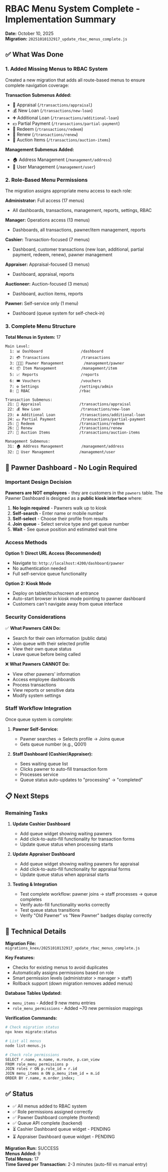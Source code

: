 # RBAC Menu System Complete - Implementation Summary

**Date:** October 10, 2025  
**Migration:** `20251010132917_update_rbac_menus_complete.js`

## ✅ What Was Done

### 1. Added Missing Menus to RBAC System

Created a new migration that adds all route-based menus to ensure complete navigation coverage:

**Transaction Submenus Added:**
- 💎 Appraisal (`/transactions/appraisal`)
- 💰 New Loan (`/transactions/new-loan`)
- ➕ Additional Loan (`/transactions/additional-loan`)
- 💵 Partial Payment (`/transactions/partial-payment`)
- 🎁 Redeem (`/transactions/redeem`)
- 🔄 Renew (`/transactions/renew`)
- 🔨 Auction Items (`/transactions/auction-items`)

**Management Submenus Added:**
- 🏠 Address Management (`/management/address`)
- 👥 User Management (`/management/user`)

### 2. Role-Based Menu Permissions

The migration assigns appropriate menu access to each role:

**Administrator:** Full access (17 menus)
- All dashboards, transactions, management, reports, settings, RBAC

**Manager:** Operations access (13 menus)
- Dashboards, all transactions, pawner/item management, reports

**Cashier:** Transaction-focused (7 menus)
- Dashboard, customer transactions (new loan, additional, partial payment, redeem, renew), pawner management

**Appraiser:** Appraisal-focused (3 menus)
- Dashboard, appraisal, reports

**Auctioneer:** Auction-focused (3 menus)
- Dashboard, auction items, reports

**Pawner:** Self-service only (1 menu)
- Dashboard (queue system for self-check-in)

### 3. Complete Menu Structure

**Total Menus in System:** 17

```
Main Level:
  1: 📊 Dashboard                 /dashboard
  2: 💳 Transactions              /transactions
  3: 🧑‍🤝‍🧑 Pawner Management         /management/pawner
  4: 📦 Item Management           /management/item
  5: 📈 Reports                   /reports
  6: 🎟️ Vouchers                  /vouchers
  7: ⚙️ Settings                  /settings/admin
  8: 🔐 RBAC                      /rbac

Transaction Submenus:
 21: 💎 Appraisal                 /transactions/appraisal
 22: 💰 New Loan                  /transactions/new-loan
 23: ➕ Additional Loan           /transactions/additional-loan
 24: 💵 Partial Payment           /transactions/partial-payment
 25: 🎁 Redeem                    /transactions/redeem
 26: 🔄 Renew                     /transactions/renew
 27: 🔨 Auction Items             /transactions/auction-items

Management Submenus:
 31: 🏠 Address Management        /management/address
 32: 👥 User Management           /management/user
```

## 🎯 Pawner Dashboard - No Login Required

### Important Design Decision

**Pawners are NOT employees** - they are customers in the `pawners` table. The Pawner Dashboard is designed as a **public kiosk interface** where:

1. **No login required** - Pawners walk up to kiosk
2. **Self-search** - Enter name or mobile number
3. **Self-select** - Choose their profile from results
4. **Join queue** - Select service type and get queue number
5. **Wait** - See queue position and estimated wait time

### Access Methods

**Option 1: Direct URL Access (Recommended)**
- Navigate to: `http://localhost:4200/dashboard/pawner`
- No authentication needed
- Full self-service queue functionality

**Option 2: Kiosk Mode**
- Deploy on tablet/touchscreen at entrance
- Auto-start browser in kiosk mode pointing to pawner dashboard
- Customers can't navigate away from queue interface

### Security Considerations

✅ **What Pawners CAN Do:**
- Search for their own information (public data)
- Join queue with their selected profile
- View their own queue status
- Leave queue before being called

❌ **What Pawners CANNOT Do:**
- View other pawners' information
- Access employee dashboards
- Process transactions
- View reports or sensitive data
- Modify system settings

### Staff Workflow Integration

Once queue system is complete:

1. **Pawner Self-Service:**
   - Pawner searches → Selects profile → Joins queue
   - Gets queue number (e.g., Q001)

2. **Staff Dashboard (Cashier/Appraiser):**
   - Sees waiting queue list
   - Clicks pawner to auto-fill transaction form
   - Processes service
   - Queue status auto-updates to "processing" → "completed"

## 📋 Next Steps

### Remaining Tasks

1. **Update Cashier Dashboard**
   - Add queue widget showing waiting pawners
   - Add click-to-auto-fill functionality for transaction forms
   - Update queue status when processing starts

2. **Update Appraiser Dashboard**
   - Add queue widget showing waiting pawners for appraisal
   - Add click-to-auto-fill functionality for appraisal forms
   - Update queue status when appraisal starts

3. **Testing & Integration**
   - Test complete workflow: pawner joins → staff processes → queue completes
   - Verify auto-fill functionality works correctly
   - Test queue status transitions
   - Verify "Old Pawner" vs "New Pawner" badges display correctly

## 🔧 Technical Details

**Migration File:** `migrations_knex/20251010132917_update_rbac_menus_complete.js`

**Key Features:**
- Checks for existing menus to avoid duplicates
- Automatically assigns permissions based on role
- Smart permission levels (administrator > manager > staff)
- Rollback support (down migration removes added menus)

**Database Tables Updated:**
- `menu_items` - Added 9 new menu entries
- `role_menu_permissions` - Added ~70 new permission mappings

**Verification Commands:**
```bash
# Check migration status
npx knex migrate:status

# List all menus
node list-menus.js

# Check role permissions
SELECT r.name, m.name, m.route, p.can_view
FROM role_menu_permissions p
JOIN roles r ON p.role_id = r.id
JOIN menu_items m ON p.menu_item_id = m.id
ORDER BY r.name, m.order_index;
```

## ✅ Status

- ✅ All menus added to RBAC system
- ✅ Role permissions assigned correctly
- ✅ Pawner Dashboard complete (frontend)
- ✅ Queue API complete (backend)
- ⏳ Cashier Dashboard queue widget - PENDING
- ⏳ Appraiser Dashboard queue widget - PENDING

**Migration Run:** SUCCESS  
**Menus Added:** 9  
**Total Menus:** 17  
**Time Saved per Transaction:** 2-3 minutes (auto-fill vs manual entry)
